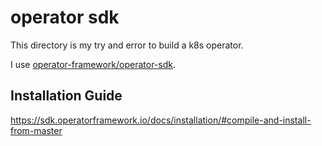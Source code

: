 # operator sdk

This directory is my try and error to build a k8s operator.

I use [operator-framework/operator-sdk](https://github.com/operator-framework/operator-sdk).

## Installation Guide

https://sdk.operatorframework.io/docs/installation/#compile-and-install-from-master

